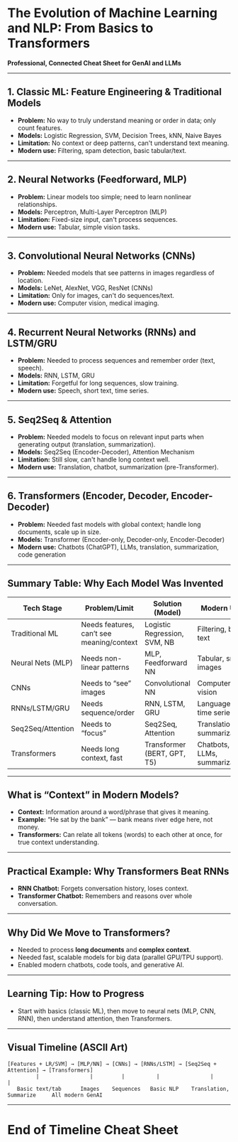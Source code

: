 # The Evolution of Machine Learning and NLP: From Basics to Transformers
**Professional, Connected Cheat Sheet for GenAI and LLMs**

---

## 1. Classic ML: Feature Engineering & Traditional Models
- **Problem:** No way to truly understand meaning or order in data; only count features.
- **Models:** Logistic Regression, SVM, Decision Trees, kNN, Naive Bayes
- **Limitation:** No context or deep patterns, can't understand text meaning.
- **Modern use:** Filtering, spam detection, basic tabular/text.

---

## 2. Neural Networks (Feedforward, MLP)
- **Problem:** Linear models too simple; need to learn nonlinear relationships.
- **Models:** Perceptron, Multi-Layer Perceptron (MLP)
- **Limitation:** Fixed-size input, can't process sequences.
- **Modern use:** Tabular, simple vision tasks.

---

## 3. Convolutional Neural Networks (CNNs)
- **Problem:** Needed models that see patterns in images regardless of location.
- **Models:** LeNet, AlexNet, VGG, ResNet (CNNs)
- **Limitation:** Only for images, can't do sequences/text.
- **Modern use:** Computer vision, medical imaging.

---

## 4. Recurrent Neural Networks (RNNs) and LSTM/GRU
- **Problem:** Needed to process sequences and remember order (text, speech).
- **Models:** RNN, LSTM, GRU
- **Limitation:** Forgetful for long sequences, slow training.
- **Modern use:** Speech, short text, time series.

---

## 5. Seq2Seq & Attention
- **Problem:** Needed models to focus on relevant input parts when generating output (translation, summarization).
- **Models:** Seq2Seq (Encoder-Decoder), Attention Mechanism
- **Limitation:** Still slow, can't handle long context well.
- **Modern use:** Translation, chatbot, summarization (pre-Transformer).
---

## 6. Transformers (Encoder, Decoder, Encoder-Decoder)
- **Problem:** Needed fast models with global context; handle long documents, scale up in size.
- **Models:** Transformer (Encoder-only, Decoder-only, Encoder-Decoder)
- **Modern use:** Chatbots (ChatGPT), LLMs, translation, summarization, code generation
---

## Summary Table: Why Each Model Was Invented

| Tech Stage         | Problem/Limit                  | Solution (Model)      | Modern Use              |
|--------------------|-------------------------------|-----------------------|-------------------------|
| Traditional ML     | Needs features, can’t see meaning/context | Logistic Regression, SVM, NB | Filtering, basic text |
| Neural Nets (MLP)  | Needs non-linear patterns     | MLP, Feedforward NN   | Tabular, small images   |
| CNNs               | Needs to “see” images         | Convolutional NN      | Computer vision         |
| RNNs/LSTM/GRU      | Needs sequence/order          | RNN, LSTM, GRU        | Language, time series   |
| Seq2Seq/Attention  | Needs to “focus”              | Seq2Seq, Attention    | Translation, summarization |
| Transformers       | Needs long context, fast      | Transformer (BERT, GPT, T5)| Chatbots, LLMs, summarization |

---

## What is “Context” in Modern Models?
- **Context:** Information around a word/phrase that gives it meaning.
- **Example:** “He sat by the bank” — bank means river edge here, not money.
- **Transformers:** Can relate all tokens (words) to each other at once, for true context understanding.

---

## Practical Example: Why Transformers Beat RNNs
- **RNN Chatbot:** Forgets conversation history, loses context.
- **Transformer Chatbot:** Remembers and reasons over whole conversation.

---

## Why Did We Move to Transformers?
- Needed to process **long documents** and **complex context**.
- Needed fast, scalable models for big data (parallel GPU/TPU support).
- Enabled modern chatbots, code tools, and generative AI.

---

## Learning Tip: How to Progress
- Start with basics (classic ML), then move to neural nets (MLP, CNN, RNN), then understand attention, then Transformers.

---

## Visual Timeline (ASCII Art)

```
[Features + LR/SVM] → [MLP/NN] → [CNNs] → [RNNs/LSTM] → [Seq2Seq + Attention] → [Transformers]
         |                |         |          |                |                     |
   Basic text/tab      Images    Sequences   Basic NLP    Translation, Summarize     All modern GenAI
```
---

# End of Timeline Cheat Sheet
